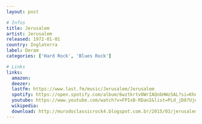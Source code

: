 ```yaml
---
layout: post

# Infos
title: Jerusalem
artist: Jerusalem
released: 1972-01-01
country: Inglaterra
label: Deram
categories: ['Hard Rock', 'Blues Rock']

# Links
links:
  amazon:
  deezer:
  lastfm: https://www.last.fm/music/Jerusalem/Jerusalem
  spotify: https://open.spotify.com/album/6wztkrtvOWrIAQnbHWzSAL?si=KhneuoF-TDmcrFexnB4Igg
  youtube: https://www.youtube.com/watch?v=FPIxB-RDanI&list=PLd_jD87UjntuiTcJtDM3qtOVJrrf0NqDk
  wikipedia:
  download: http://murodoclassicrock4.blogspot.com.br/2015/03/jerusalem-1972.html
---
```

